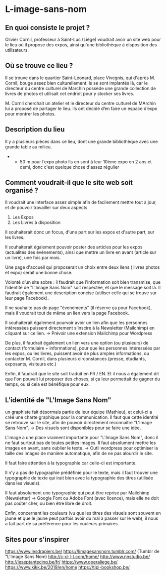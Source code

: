 # L-image-sans-nom

## En quoi consiste le projet ?

Olivier Cornil, professeur à Saint-Luc (Liège) voudrait avoir un site web pour le lieu où il propose des expos, ainsi qu'une bibliothèque à disposition des utilisateurs. 

## Où se trouve ce lieu ?

Il se trouve dans le quartier Saint-Léonard, place Vivegnis, qui d'après M. Cornil, bouge assez bien culturellement.
ls se sont implantés là, car le directeur du centre culturel de Marchin possède une grande collection de livres de photos et utilisait cet endroit pour y stocker ses livres. 

M. Cornil cherchait un atelier et le directeur du centre culturel de MArchin lui a proposé de partager le lieu.
Ils ont décidé d’en faire un espace d’expo pour montrer les photos. 

## Description du lieu

Il y a plusieurs pièces dans ce lieu, dont une grande bibliothèque avec une grande table au milieu.  

+ - 50 m pour l’expo photo 
Ils en sont à leur 10ème expo en 2 ans et demi, donc c'est quelque chose d'assez régulier 

## Comment voudrait-il que le site web soit organisé ?

Il voudrait une interface assez simple afin de facilement mettre tout à jour, et de pouvoir travailler sur deux aspects.
  1. Les Expos
  2. Les Livres à disposition

Il souhaiterait donc un focus, d'une part sur les expos et d'autre part, sur les livres.
  
Il souhaiterait également pouvoir poster des articles pour les expos (actualités des évènements), ainsi que mettre un livre en avant (article sur un livre), une fois par mois.

Une page d'accueil qui proposerait un choix entre deux liens ( livres photos et expo) serait une bonne chose.

Volonté d’un site sobre : il faudrait que l'information soit bien transmise, que l’identité de "L'Image Sans Nom" soit respectée, et que le message soit là. Il faudrait également une description concise (utiliser celle qui se trouve sur leur page Facebook).

Il ne souhaite pas de page "évenèments" (il réserve ça pour Facebook), mais il voudrait tout de même un lien vers la page Facebook.

Il souhaiterait également pourvoir avoir un lien afin que les personnes intéressées puissent directement s’inscire à la Newsletter (Mailchimp) en cliquant sur ce lien.
-> Prévoir une extension Mailchimp pour Wordpress 

De plus, il faudrait également un lien vers une option (ou plusieurs) de contact (formulaire + informations), pour que les personnes intéressées par les expos, ou les livres, puissent avoir de plus amples informations, ou contacter M. Cornil, dans plusieurs circonstances (presse, étudiants, exposants, visiteurs etc.)

Enfin, il faudrait que le site soit traduit en FR / EN. Et il nous a également dit que l'on pouvait lui proposer des choses, si ça leur permettait de gagner du temps, ou si cela est bénéfique pour eux.

## L'identité de "L'Image Sans Nom" 

un graphiste fait désormais partie de leur équipe (Mathieu), et celui-ci a créé une charte graphique pour la communication.
Il faut que cette identité se retrouve sur le site, afin de pouvoir directement reconnaître "L'Image Sans Nom".
-> Des visuels sont disponibles pour se faire une idée.

L'image a une place vraiment importante pour "L'Image Sans Nom", donc il ne faut surtout pas de toutes petites images. 
Il faut absolument mettre les images en avant, sans oublier le texte.
-> Outil wordpress pour optimiser la taille des images de manière automatique, afin de ne pas alourdir le site.

Il faut faire attention à la typographie car celle-ci est importante.

Il n'y a pas de typographie prédéfinie pour le texte, mais il faut trouver une typographie de texte qui irait bien avec la typographie des titres (utilisée dans les visuels). 

Il faut absolument une typographie qui peut être reprise par Mailchimp (Newsletter) -> Google Font ou Adobe Font (avec licence), mais elle ne doit pas coûter cher, ou bien être libre de droit.  

Enfin, concernant les couleurs (vu que les titres des visuels sont souvent en jaune et que le jaune peut parfois avoir du mal à passer sur le web), il nous a fait part de sa préférence pour les couleurs primaires.

## Sites pour s'inspirer

https://www.lesdrapiers.be/
https://limagesansnom.tumblr.com/ (Tumblr de "L'Image Sans Nom)
http://c-d-l-t.com/home/
http://www.nnstudio.be/
http://leseptantecinq.be/fr/
https://www.operaliege.be/
https://www.kikk.be/2019/en/home
https://tipi-bookshop.be/


